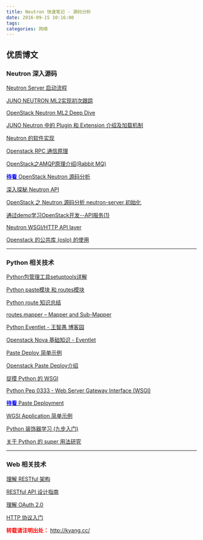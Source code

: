 ```yaml
---
title: Neutron 快速笔记 - 源码分析
date: 2016-09-15 10:16:00
tags:
categories: 网络
---
```

优质博文
-------

### Neutron 深入源码
[Neutron Server 启动流程](http://bingotree.cn/wp-content/uploads/2015/05/neutron%E5%90%AF%E5%8A%A8%E6%B5%81%E7%A8%8B1.png)

[JUNO NEUTRON ML2实现初次跟踪](http://bingotree.cn/?p=665)

[OpenStack Neutron ML2 Deep Dive](http://www.ibm.com/developerworks/cn/cloud/library/cl-cn-openstackneutronml2/index.html)

[JUNO Neutron 中的 Plugin 和 Extension 介绍及加载机制](http://bingotree.cn/?p=660#comment-4761)

[Neutron 的软件实现](http://www.sdnlab.com/16403.html)

[Openstack RPC 通信原理](https://www.ibm.com/developerworks/cn/cloud/library/1403_renmm_opestackrpc/)

[OpenStack之AMQP原理介绍(Rabbit MQ)](http://blog.csdn.net/crazystone86/article/details/14163885)

[<font color="blue">**待看**</font> OpenStack Neutron 源码分析](https://yeasy.gitbooks.io/openstack_code_neutron/content/index.html)

[深入探秘 Neutron API](http://www.sdnlab.com/15223.html)

[OpenStack 之 Neutron 源码分析 neutron-server 初始化](http://blog.csdn.net/qiqishuang/article/details/52055909)

[通过demo学习OpenStack开发--API服务(1)](http://www.infoq.com/cn/articles/OpenStack-UnitedStack-API1)

[Neutron WSGI/HTTP API layer](http://docs.openstack.org/developer/neutron/devref/api_layer.html)

[Openstack 的公共库 (oslo) 的使用](http://blog.csdn.net/canxinghen/article/details/51711457)

<!-- more -->

---------

### Python 相关技术
[Python包管理工具setuptools详解](http://yansu.org/2013/06/07/learn-python-setuptools-in-detail.html)

[Python paste模块 和 routes模块](http://www.cnblogs.com/persevere/p/3611958.html)

[Python route 知识总结](http://blog.csdn.net/bellwhl/article/details/8956088)

[routes.mapper – Mapper and Sub-Mapper](http://routes.readthedocs.io/en/latest/modules/mapper.html)

[Python Eventlet - 王智愚 博客园](http://www.cnblogs.com/Security-Darren/p/4170031.html)

[Openstack Nova 基础知识 - Eventlet](http://blog.csdn.net/hackerain/article/details/7836993)

[Paste Deploy 简单示例](https://github.com/yakir-Yang/misc-code/blob/master/pastedeploylab.py)

[Openstack Paste Deploy介绍](http://www.choudan.net/2013/07/28/OpenStack-paste-deploy%E4%BB%8B%E7%BB%8D.html)

[捉摸 Python 的 WSGI](http://smartzxy.iteye.com/blog/734050)

[Python Pep 0333 - Web Server Gateway Interface (WSGI)](http://legacy.python.org/dev/peps/pep-0333/)

[<font color="blue">**待看**</font> Paste Deployment](http://pythonpaste.org/deploy/#applications)

[WGSI Application 简单示例](https://github.com/yakir-Yang/misc-code/blob/master/wsgi_app.py)

[Python 装饰器学习 (九步入门)](http://www.cnblogs.com/rhcad/archive/2011/12/21/2295507.html)

[关于 Python 的 super 用法研究](http://blog.csdn.net/johnsonguo/article/details/585193)

----------

### Web 相关技术
[理解 RESTful 架构](http://www.ruanyifeng.com/blog/2011/09/restful.html)

[RESTful API 设计指南](http://www.ruanyifeng.com/blog/2014/05/restful_api.html)

[理解 OAuth 2.0](http://www.ruanyifeng.com/blog/2014/05/oauth_2_0.html)

[HTTP 协议入门](http://www.ruanyifeng.com/blog/2016/08/http.html)

<font color="red"> **转载请注明出处：** http://kyang.cc/ </font>
<br>
